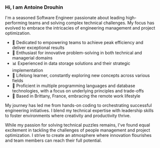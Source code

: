 ### Hi, I am Antoine Drouhin 

I'm a seasoned Software Engineer passionate about leading high-performing teams and solving complex technical challenges. My focus has evolved to embrace the intricacies of engineering management and project optimization.

- 🚀 Dedicated to empowering teams to achieve peak efficiency and deliver exceptional results
- 🧠 Enthusiast for innovative problem-solving in both technical and managerial domains
- 📊 Experienced in data storage solutions and their strategic implementation
- 🌱 Lifelong learner, constantly exploring new concepts across various fields
- 🔧 Proficient in multiple programming languages and database technologies, with a focus on underlying principles and trade-offs
- 🏡 Based in Brittany, France, embracing the remote work lifestyle

My journey has led me from hands-on coding to orchestrating successful engineering initiatives. I blend my technical expertise with leadership skills to foster environments where creativity and productivity thrive.

While my passion for solving technical puzzles remains, I've found equal excitement in tackling the challenges of people management and project optimization. I strive to create an atmosphere where innovation flourishes and team members can reach their full potential.

